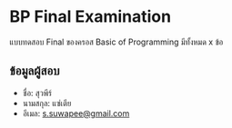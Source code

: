 # BP Final Examination

แบบทดสอบ Final ของครอส Basic of Programming มีทั้งหมด x ข้อ

## ข้อมูลผู้สอบ

- ชื่อ: สุวพีร์
- นามสกุล: แซ่เตีย
- อีเมล: s.suwapee@gmail.com
